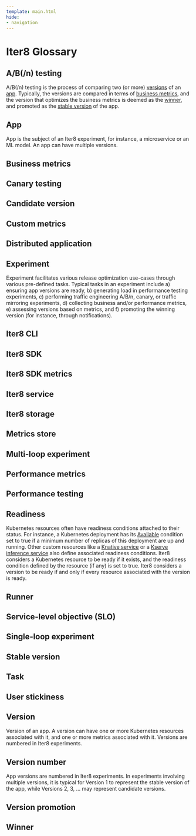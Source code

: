 ```yaml
---
template: main.html
hide:
- navigation
---
```


# Iter8 Glossary

## A/B(/n) testing
A/B(/n) testing is the process of comparing two (or more) [versions](#version) of an [app](#app). Typically, the versions are compared in terms of [business metrics](#business-metrics), and the version that optimizes the business metrics is deemed as the [winner](#winner), and promoted as the [stable version](#stable-version) of the app.

## App
App is the subject of an Iter8 experiment, for instance, a microservice or an ML model. An app can have multiple versions.

## Business metrics

## Canary testing

## Candidate version

## Custom metrics

## Distributed application

## Experiment
Experiment facilitates various release optimization use-cases through various pre-defined tasks. Typical tasks in an experiment include a) ensuring app versions are ready, b) generating load in performance testing experiments, c) performing traffic engineering A/B/n, canary, or traffic mirroring experiments, d) collecting business and/or performance metrics, e) assessing versions based on metrics, and f) promoting the winning version (for instance, through notifications).

## Iter8 CLI

## Iter8 SDK

## Iter8 SDK metrics

## Iter8 service

## Iter8 storage

## Metrics store

## Multi-loop experiment

## Performance metrics

## Performance testing

## Readiness
Kubernetes resources often have readiness conditions attached to their status. For instance, a Kubernetes deployment has its [Available](https://kubernetes.io/docs/concepts/workloads/controllers/deployment/) condition set to true if a minimum number of replicas of this deployment are up and running. Other custom resources like a [Knative service](https://knative.dev/docs/) or a [Kserve inference service](https://github.com/kserve/kserve) also define associated readiness conditions. Iter8 considers a Kubernetes resource to be ready if it exists, and the readiness condition defined by the resource (if any) is set to true. Iter8 considers a version to be ready if and only if every resource associated with the version is ready.

## Runner

## Service-level objective (SLO)

## Single-loop experiment

## Stable version

## Task

## User stickiness

## Version
Version of an app. A version can have one or more Kubernetes resources associated with it, and one or more metrics associated with it. Versions are numbered in Iter8 experiments.

## Version number
App versions are numbered in Iter8 experiments. In experiments involving multiple versions, it is typical for Version 1 to represent the stable version of the app, while Versions 2, 3, ... may represent candidate versions.

## Version promotion

## Winner

